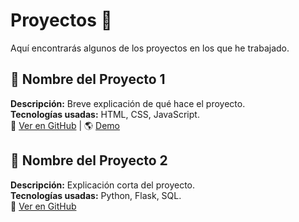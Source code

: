 # Proyectos 🚀  

Aquí encontrarás algunos de los proyectos en los que he trabajado.  

## 📌 Nombre del Proyecto 1  
**Descripción:** Breve explicación de qué hace el proyecto.  
**Tecnologías usadas:** HTML, CSS, JavaScript.  
🔗 [Ver en GitHub](https://github.com/usuario/proyecto1) | 🌎 [Demo](https://demo.com/proyecto1)  

## 📌 Nombre del Proyecto 2  
**Descripción:** Explicación corta del proyecto.  
**Tecnologías usadas:** Python, Flask, SQL.  
🔗 [Ver en GitHub](https://github.com/usuario/proyecto2)  
